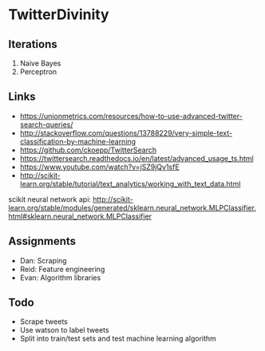 # TwitterDivinity

## Iterations
1. Naive Bayes
2. Perceptron

## Links
- https://unionmetrics.com/resources/how-to-use-advanced-twitter-search-queries/
- http://stackoverflow.com/questions/13788229/very-simple-text-classification-by-machine-learning
- https://github.com/ckoepp/TwitterSearch
- https://twittersearch.readthedocs.io/en/latest/advanced_usage_ts.html
- https://www.youtube.com/watch?v=jSZ9jQy1sfE
- http://scikit-learn.org/stable/tutorial/text_analytics/working_with_text_data.html

scikit neural network api: 
http://scikit-learn.org/stable/modules/generated/sklearn.neural_network.MLPClassifier.html#sklearn.neural_network.MLPClassifier

## Assignments
- Dan: Scraping
- Reid: Feature engineering
- Evan: Algorithm libraries

## Todo
- Scrape tweets
- Use watson to label tweets
- Split into train/test sets and test machine learning algorithm